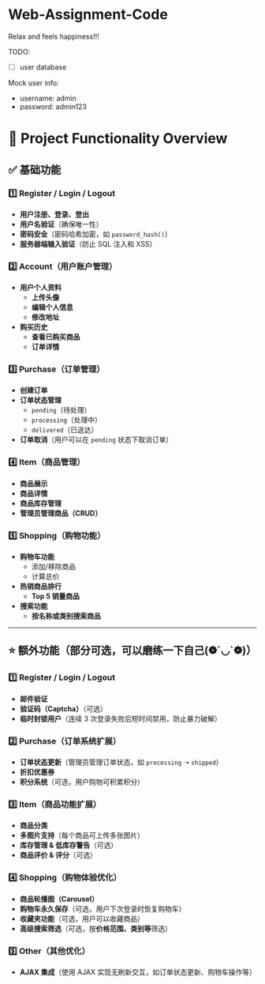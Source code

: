 # Web-Assignment-Code
Relax and feels happiness!!!

TODO:
- [ ] user database

Mock user info:
- username: admin
- password: admin123



# 🛒 Project Functionality Overview

## ✅ 基础功能
### 1️⃣ Register / Login / Logout
- **用户注册、登录、登出**
- **用户名验证**（确保唯一性）
- **密码安全**（密码哈希加密，如 `password_hash()`）
- **服务器端输入验证**（防止 SQL 注入和 XSS）

### 2️⃣ Account（用户账户管理）
- **用户个人资料**
  - **上传头像**
  - **编辑个人信息**
  - **修改地址**
- **购买历史**
  - **查看已购买商品**
  - **订单详情**

### 3️⃣ Purchase（订单管理）
- **创建订单**
- **订单状态管理**
  - `pending`（待处理）
  - `processing`（处理中）
  - `delivered`（已送达）
- **订单取消**（用户可以在 `pending` 状态下取消订单）

### 4️⃣ Item（商品管理）
- **商品展示**
- **商品详情**
- **商品库存管理**
- **管理员管理商品（CRUD）**

### 5️⃣ Shopping（购物功能）
- **购物车功能**
  - 添加/移除商品
  - 计算总价
- **热销商品排行**
  - **Top 5 销量商品**
- **搜索功能**
  - **按名称或类别搜索商品**

---

## ⭐ 额外功能（部分可选，可以磨练一下自己(❁´◡`❁)）
### 1️⃣ Register / Login / Logout
- **邮件验证**
- **验证码（Captcha）**（可选）
- **临时封锁用户**（连续 3 次登录失败后短时间禁用，防止暴力破解）

### 2️⃣ Purchase（订单系统扩展）
- **订单状态更新**（管理员管理订单状态，如 `processing` ➝ `shipped`）
- **折扣优惠券**
- **积分系统**（可选，用户购物可积累积分）

### 3️⃣ Item（商品功能扩展）
- **商品分类**
- **多图片支持**（每个商品可上传多张图片）
- **库存管理 & 低库存警告**（可选）
- **商品评价 & 评分**（可选）

### 4️⃣ Shopping（购物体验优化）
- **商品轮播图（Carousel）**
- **购物车永久保存**（可选，用户下次登录时恢复购物车）
- **收藏夹功能**（可选，用户可以收藏商品）
- **高级搜索筛选**（可选，按**价格范围、类别等**筛选）

### 5️⃣ Other（其他优化）
- **AJAX 集成**（使用 AJAX 实现无刷新交互，如订单状态更新、购物车操作等）
